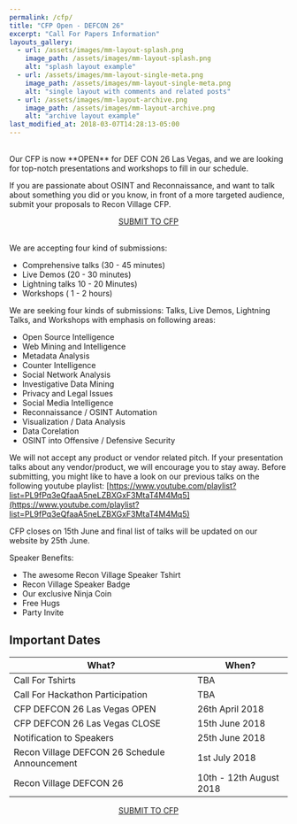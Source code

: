 ```yaml
---
permalink: /cfp/
title: "CFP Open - DEFCON 26"
excerpt: "Call For Papers Information"
layouts_gallery:
  - url: /assets/images/mm-layout-splash.png
    image_path: /assets/images/mm-layout-splash.png
    alt: "splash layout example"
  - url: /assets/images/mm-layout-single-meta.png
    image_path: /assets/images/mm-layout-single-meta.png
    alt: "single layout with comments and related posts"
  - url: /assets/images/mm-layout-archive.png
    image_path: /assets/images/mm-layout-archive.png
    alt: "archive layout example"
last_modified_at: 2018-03-07T14:28:13-05:00
---
```

<br>
Our CFP is now **OPEN** for DEF CON 26 Las Vegas, and we are looking for top-notch presentations and workshops to fill in our schedule.

If you are passionate about OSINT and Reconnaissance, and want to talk about something you did or you know, in front of a more targeted audience, submit your proposals to Recon Village CFP. 

<center><div markdown="0"><a href="https://docs.google.com/forms/d/e/1FAIpQLSeSwGh2fs-53nlHE7A6Sv1eeYRLXyFd7vW4ZS6LIiOj5t4-OA/viewform?usp=sf_link" class="btn btn--success" size="10 ">SUBMIT TO CFP</a></div></center>
<br>

We are accepting four kind of submissions:

- Comprehensive talks (30 - 45 minutes)
- Live Demos (20 - 30 minutes)
- Lightning talks 10 - 20 Minutes)
- Workshops ( 1 - 2 hours)

We are seeking four kinds of submissions: Talks, Live Demos, Lightning Talks, and Workshops with emphasis on following areas:

- Open Source Intelligence
- Web Mining and Intelligence
- Metadata Analysis
- Counter Intelligence
- Social Network Analysis
- Investigative Data Mining
- Privacy and Legal Issues
- Social Media Intelligence
- Reconnaissance / OSINT Automation
- Visualization / Data Analysis
- Data Corelation
- OSINT into Offensive / Defensive Security

We will not accept any product or vendor related pitch. If your presentation talks about any vendor/product, we will encourage you to stay away. Before submitting, you might like to have a look on our previous talks on the following youtube playlist: [https://www.youtube.com/playlist?list=PL9fPq3eQfaaA5neLZBXGxF3MtaT4M4Mq5](https://www.youtube.com/playlist?list=PL9fPq3eQfaaA5neLZBXGxF3MtaT4M4Mq5)

CFP closes on 15th June and final list of talks will be updated on our website by 25th June.
	
Speaker Benefits:
* The awesome Recon Village Speaker Tshirt
* Recon Village Speaker Badge
* Our exclusive Ninja Coin
* Free Hugs
* Party Invite

## Important Dates

| What?                                        | When?	                                           |
| ------------------------------------------- | ----------------------------------------------------- |
| Call For Tshirts | TBA |
| Call For Hackathon Participation | TBA |
| CFP DEFCON 26 Las Vegas OPEN | 26th April 2018 |
| CFP DEFCON 26 Las Vegas CLOSE| 15th June 2018 |
| Notification to Speakers | 25th June 2018|
| Recon Village DEFCON 26 Schedule Announcement | 1st July 2018|
| Recon Village DEFCON 26 | 10th - 12th August 2018 |

<center><div markdown="0"><a href="https://docs.google.com/forms/d/e/1FAIpQLSeSwGh2fs-53nlHE7A6Sv1eeYRLXyFd7vW4ZS6LIiOj5t4-OA/viewform?usp=sf_link" class="btn btn--success" size="10 ">SUBMIT TO CFP</a></div></center>
<br>

<!---
<center><a href="https://docs.google.com/forms/d/e/1FAIpQLSfTLhkfmJ2yaRucR4iXoYTenBLtCIElg9V9nRPbqcaiLTdkzA/viewform?usp=sf_link" class="btn btn--success">SUBMIT TO CFP</a></center><br>
***Note:***
*Please do not submit to Recon Village CFP if you are not already planning to attend DEF CON China 2018 as **we are unable to provide any speaker assistance in terms of DEFCON Badges / travel / accommodation expenses**. Hoteliers do not love us and we cannot help you in sorting out your VISA queries either. If you are already attending DEFCON and would like to speak, please send in your proposal through the CFP form.*
-->


